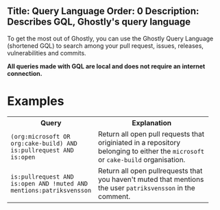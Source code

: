 ﻿Title: Query Language
Order: 0
Description: Describes GQL, Ghostly's query language
---

To get the most out of Ghostly, you can use the Ghostly Query Language 
(shortened GQL) to search among your pull request, issues, releases, 
vulnerabilities and commits.

**All queries made with GQL are local and does not require an internet connection.**

# Examples

<table class="table">
  <tbody><tr>
    <th width="150">Query</th>
    <th width="250">Explanation</th>
  </tr>
  <tr>
    <td>
        <code>(org:microsoft OR org:cake-build) AND is:pullrequest AND is:open</code>
    </td>
    <td>
        Return all open pull requests that originiated in a repository belonging to 
        either the <code>microsoft</code> or <code>cake-build</code> organisation.
    </td>
  </tr>
  <tr>
    <td>
        <code>is:pullrequest AND is:open AND !muted AND mentions:patriksvensson</code>
    </td>
    <td>
        Return all open pullrequests that you haven't muted that mentions the user 
        <code>patriksvensson</code> in the comment.
    </td>
  </tr>
</tbody>
</table>
